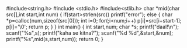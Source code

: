 #include<string.h>
#include <stdio.h>
#include<stlib.h>
char *mid(char src[],int start,int num)
{
    if(start>strlen(src))
    printf("error");
    else
    {
        char *p=calloc(num,sizeof(src[0]));
        int i=0;
        for(;i<num;i++)
        p[i]=src[i+start-1];
        p[i]='\0';
        return p;
    }
}
int main()
{
    int start,num;
    char *s;
    printf("daal!\n");
    scanf("%s",s);
    printf("kaha se kitna?");
    scanf("%d %d",&start,&num);
    printf("%s",mid(s,start,num));
    return 0;
}
